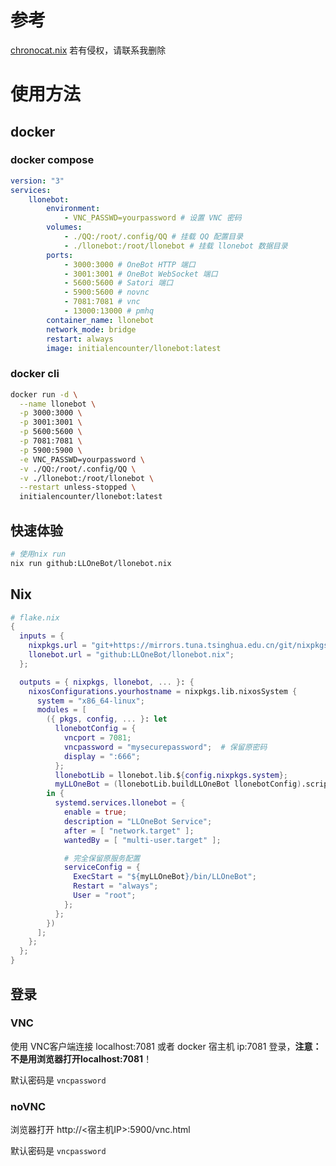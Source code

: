 # 参考

[chronocat.nix](https://github.com/Anillc/chronocat.nix) 若有侵权，请联系我删除


# 使用方法

## docker

### docker compose

```yaml
version: "3"
services:
    llonebot:
        environment:
            - VNC_PASSWD=yourpassword # 设置 VNC 密码
        volumes:
            - ./QQ:/root/.config/QQ # 挂载 QQ 配置目录
            - ./llonebot:/root/llonebot # 挂载 llonebot 数据目录
        ports:
            - 3000:3000 # OneBot HTTP 端口
            - 3001:3001 # OneBot WebSocket 端口
            - 5600:5600 # Satori 端口
            - 5900:5600 # novnc
            - 7081:7081 # vnc
            - 13000:13000 # pmhq
        container_name: llonebot
        network_mode: bridge
        restart: always
        image: initialencounter/llonebot:latest
```

### docker cli

```bash
docker run -d \
  --name llonebot \
  -p 3000:3000 \
  -p 3001:3001 \
  -p 5600:5600 \
  -p 7081:7081 \
  -p 5900:5900 \
  -e VNC_PASSWD=yourpassword \
  -v ./QQ:/root/.config/QQ \
  -v ./llonebot:/root/llonebot \
  --restart unless-stopped \
  initialencounter/llonebot:latest
```

## 快速体验

```bash
# 使用nix run
nix run github:LLOneBot/llonebot.nix
```

## Nix

```nix
# flake.nix
{
  inputs = {
    nixpkgs.url = "git+https://mirrors.tuna.tsinghua.edu.cn/git/nixpkgs.git/?ref=nixos-unstable";
    llonebot.url = "github:LLOneBot/llonebot.nix";
  };

  outputs = { nixpkgs, llonebot, ... }: {
    nixosConfigurations.yourhostname = nixpkgs.lib.nixosSystem {
      system = "x86_64-linux";
      modules = [
        ({ pkgs, config, ... }: let
          llonebotConfig = {
            vncport = 7081;
            vncpassword = "mysecurepassword";  # 保留原密码
            display = ":666";
          };
          llonebotLib = llonebot.lib.${config.nixpkgs.system};
          myLLOneBot = (llonebotLib.buildLLOneBot llonebotConfig).script;
        in {
          systemd.services.llonebot = {
            enable = true;
            description = "LLOneBot Service";
            after = [ "network.target" ];
            wantedBy = [ "multi-user.target" ];

            # 完全保留原服务配置
            serviceConfig = {
              ExecStart = "${myLLOneBot}/bin/LLOneBot";
              Restart = "always";
              User = "root";
            };
          };
        })
      ];
    };
  };
}
```

## 登录

### VNC

使用 VNC客户端连接 localhost:7081 或者 docker 宿主机 ip:7081 登录，**注意：不是用浏览器打开localhost:7081**！

默认密码是 `vncpassword`


### noVNC

浏览器打开 http://<宿主机IP>:5900/vnc.html

默认密码是 `vncpassword`
